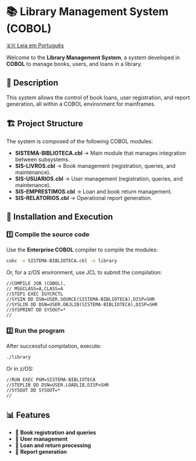 # 📚 Library Management System (COBOL)

[🇧🇷 Leia em Português](README.pt.md)

Welcome to the **Library Management System**, a system developed in **COBOL** to manage books, users, and loans in a library.

## 📌 Description

This system allows the control of book loans, user registration, and report generation, all within a COBOL environment for mainframes.

## 🏗 Project Structure

The system is composed of the following COBOL modules:

- **SISTEMA-BIBLIOTECA.cbl** → Main module that manages integration between subsystems.
- **SIS-LIVROS.cbl** → Book management (registration, queries, and maintenance).
- **SIS-USUARIOS.cbl** → User management (registration, queries, and maintenance).
- **SIS-EMPRESTIMOS.cbl** → Loan and book return management.
- **SIS-RELATORIOS.cbl** → Operational report generation.

## 🚀 Installation and Execution

### 1️⃣ Compile the source code

Use the **Enterprise COBOL** compiler to compile the modules:

```sh
cobc -x SISTEMA-BIBLIOTECA.cbl -o library
```

Or, for a z/OS environment, use JCL to submit the compilation:

```
//COMPILE JOB (COBOL),
// MSGCLASS=A,CLASS=A
//STEP1 EXEC IGYCRCTL
//SYSIN DD DSN=USER.SOURCE(SISTEMA-BIBLIOTECA),DISP=SHR
//SYSLIN DD DSN=USER.OBJLIB(SISTEMA-BIBLIOTECA),DISP=SHR
//SYSPRINT DD SYSOUT=*
//
```

### 2️⃣ Run the program

After successful compilation, execute:

```sh
./library
```

Or in z/OS:

```
//RUN EXEC PGM=SISTEMA-BIBLIOTECA
//STEPLIB DD DSN=USER.LOADLIB,DISP=SHR
//SYSOUT DD SYSOUT=*
//
```

## 📊 Features

- 📘 **Book registration and queries**
- 👤 **User management**
- 🔄 **Loan and return processing**
- 📑 **Report generation**

